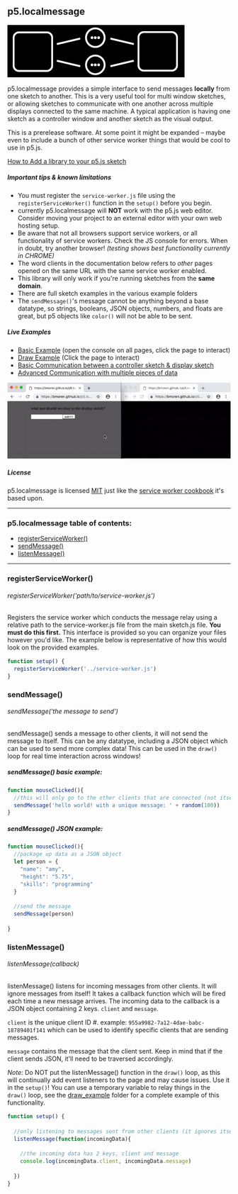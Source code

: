 ## p5.localmessage
![logo for p5.localmessage](p5.localmessage.png)

p5.localmessage provides a simple interface to send messages **locally** from one sketch to another. This is a very useful tool for multi window sketches, or allowing sketches to communicate with one another across multiple displays connected to the same machine. A typical application is having one sketch as a controller window and another sketch as the visual output.

This is a prerelease software. At some point it might be expanded – maybe even to include a bunch of other service worker things that would be cool to use in p5.js.

[How to Add a library to your p5.js sketch](http://p5js.org/libraries/#using-a-library)

##### Important tips & known limitations
+ You must register the `service-worker.js` file using the `registerServiceWorker()` function in the `setup()` before you begin.
+ currently p5.localmessage will **NOT** work with the p5.js web editor. Consider moving your project to an external editor with your own web hosting setup.
+ Be aware that not all browsers support service workers, or all functionality of service workers. Check the JS console for errors. When in doubt, try another browser! *(testing shows best functionality currently in CHROME)*
+ The word clients in the documentation below refers to *other* pages opened on the same URL with the same service worker enabled.
+ This library will only work if you're running sketches from the **same domain**.
+ There are full sketch examples in the various example folders
+ The `sendMessage()`'s message cannot be anything beyond a base datatype, so strings, booleans, JSON objects, numbers, and floats are great, but p5 objects like `color()` will not be able to be sent.

##### Live Examples
+ [Basic Example](http://bmoren.github.io/p5.localmessage/basic_example/index.html) (open the console on all pages, click the page to interact)
+ [Draw Example](http://bmoren.github.io/p5.localmessage/draw_example/index.html) (Click the page to interact)
+ [Basic Communication between a controller sketch & display sketch](http://bmoren.github.io/p5.localmessage/two_sketch_communication_example/index.html)
+ [Advanced Communication with multiple pieces of data](http://bmoren.github.io/p5.localmessage/advanced_communication_example/index.html)

![animated gif showing features of p5.localmessage](p5.localmessage.gif)


##### License
p5.localmessage is licensed [MIT](https://choosealicense.com/licenses/mit/) just like the [service worker cookbook](https://github.com/mozilla/serviceworker-cookbook) it's based upon.

---

### p5.localmessage table of contents:
+ [registerServiceWorker()](#registerServiceWorker)
+ [sendMessage()](#sendmessage)
+ [listenMessage()](#listenmessage)
<!-- + [getLocalID()](#getLocalID) -->

---

### registerServiceWorker()
###### registerServiceWorker('path/to/service-worker.js')
Registers the service worker which conducts the message relay using a relative path to the service-worker.js file from the main sketch.js file. **You must do this first.** This interface is provided so you can organize your files however you'd like. The example below is representative of how this would look on the provided examples.

```javascript
function setup() {
  registerServiceWorker('../service-worker.js')
}
```

### sendMessage()
###### sendMessage('the message to send')
sendMessage() sends a message to other clients, it will not send the message to itself. This can be any datatype, including a JSON object which can be used to send more complex data! This can be used in the `draw()` loop for real time interaction across windows!

##### sendMessage() basic example:
```javascript
function mouseClicked(){
  //this will only go to the other clients that are connected (not itself).
  sendMessage('hello world! with a unique message: ' + random(100))
}
```

##### sendMessage() JSON example:
```javascript
function mouseClicked(){
  //package up data as a JSON object
  let person = {
    "name": "amy",
    "height": "5.75",
    "skills": "programming"
  }

  //send the message
  sendMessage(person)

}
```

### listenMessage()
###### listenMessage(callback)
listenMessage() listens for incoming messages from other clients. It will ignore messages from itself! It takes a callback function which will be fired each time a new message arrives. The incoming data to the callback is a JSON object containing 2 keys. `client` and `message`.

`client` is the unique client ID #. example: `955a9982-7a12-4dae-babc-18789401f141` which can be used to identify specific clients that are sending messages.

`message` contains the message that the client sent. Keep in mind that if the client sends JSON, it'll need to be traversed accordingly.

*Note:* Do NOT put the listenMessage() function in the `draw()` loop, as this will continually add event listeners to the page and may cause issues. Use it in the `setup()`! You can use a temporary variable to relay things in the `draw()` loop, see the [draw_example](draw_example) folder for a complete example of this functionality.

```javascript
function setup() {

  //only listening to messages sent from other clients (it ignores itself.)
  listenMessage(function(incomingData){

    //the incoming data has 2 keys, client and message
    console.log(incomingData.client, incomingData.message)

  })
}
  ```


<!-- ### getLocalID()
###### getLocalID()
returns the client's **own** ID #. This can be used for comparison on other clients in order to filter specific behaviors based on which specific client sent the message. See the `client_filtering` example for more details

```javascript

``` -->
